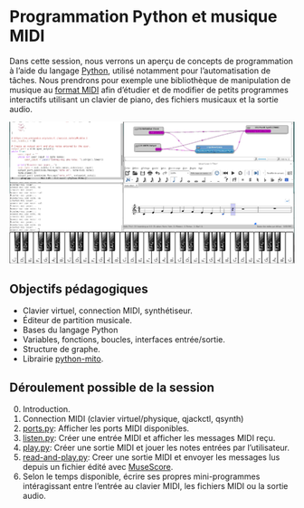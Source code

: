 # Programmation Python et musique MIDI

Dans cette session, nous verrons un aperçu de concepts de programmation à l’aide du langage [Python](https://fr.wikipedia.org/wiki/Python_(langage)), utilisé notamment pour l’automatisation de tâches. Nous prendrons pour exemple une bibliothèque de manipulation de musique au [format MIDI](https://fr.wikipedia.org/wiki/Musical_Instrument_Digital_Interface) afin d’étudier et de modifier de petits programmes interactifs utilisant un clavier de piano, des fichiers musicaux et la sortie audio.

![Capture d’écran](https://raw.githubusercontent.com/AECS-17/AECS-informatique/master/python-midi/capture.png)

## Objectifs pédagogiques

* Clavier virtuel, connection MIDI, synthétiseur.
* Éditeur de partition musicale.
* Bases du langage Python
* Variables, fonctions, boucles, interfaces entrée/sortie.
* Structure de graphe.
* Librairie [python-mito](https://mido.readthedocs.io/en/latest/).

## Déroulement possible de la session

0. Introduction.
1. Connection MIDI (clavier virtuel/physique, qjackctl, qsynth)
2. [ports.py](https://github.com/AECS-17/AECS-informatique/blob/master/python-midi/ports.py): Afficher les ports MIDI disponibles.
3. [listen.py](https://github.com/AECS-17/AECS-informatique/blob/master/python-midi/listen.py): Créer une entrée MIDI et afficher les messages MIDI reçu.
4. [play.py](https://github.com/AECS-17/AECS-informatique/blob/master/python-midi/play.py): Créer une sortie MIDI et jouer les notes entrées par l’utilisateur.
5. [read-and-play.py](https://github.com/AECS-17/AECS-informatique/blob/master/python-midi/read-and-play.py): Creer une sortie MIDI et envoyer les messages lus depuis un fichier édité avec [MuseScore](https://fr.wikipedia.org/wiki/MuseScore).
6. Selon le temps disponible, écrire ses propres mini-programmes intéragissant entre l’entrée au clavier MIDI, les fichiers MIDI ou la sortie audio.
